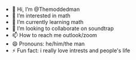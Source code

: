 - 👋 Hi, I’m @Themoddedman
- 👀 I’m interested in math
- 🌱 I’m currently learning math
- 💞️ I’m looking to collaborate on soundtrap
- 📫 How to reach me outlook/zoom
- 😄 Pronouns: he/him/the man
- ⚡ Fun fact: i really love intrests and people's life

<!---
Themoddedman/Themoddedman is a ✨ special ✨ repository because its `README.md` (this file) appears on your GitHub profile.
You can click the Preview link to take a look at your changes.
--->
